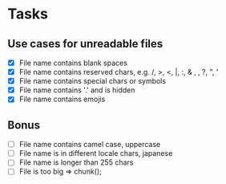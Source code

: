 # Tasks

## Use cases for unreadable files

 - [x] File name contains blank spaces
 - [x] File name contains reserved chars, e.g. /, >, <, |, :, & , \, ?, ", '
 - [x] File name contains special chars or symbols
 - [x] File name contains '.' and is hidden
 - [x] File name contains emojis

 ## Bonus
 - [ ] File name contains camel case, uppercase
 - [ ] File name is in different locale chars, japanese
 - [ ] File name is longer than 255 chars
 - [ ] File is too big => chunk();
